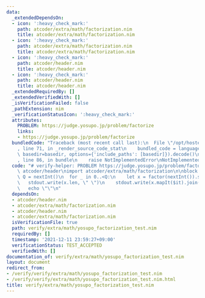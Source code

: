 ```yaml
---
data:
  _extendedDependsOn:
  - icon: ':heavy_check_mark:'
    path: atcoder/extra/math/factorization.nim
    title: atcoder/extra/math/factorization.nim
  - icon: ':heavy_check_mark:'
    path: atcoder/extra/math/factorization.nim
    title: atcoder/extra/math/factorization.nim
  - icon: ':heavy_check_mark:'
    path: atcoder/header.nim
    title: atcoder/header.nim
  - icon: ':heavy_check_mark:'
    path: atcoder/header.nim
    title: atcoder/header.nim
  _extendedRequiredBy: []
  _extendedVerifiedWith: []
  _isVerificationFailed: false
  _pathExtension: nim
  _verificationStatusIcon: ':heavy_check_mark:'
  attributes:
    PROBLEM: https://judge.yosupo.jp/problem/factorize
    links:
    - https://judge.yosupo.jp/problem/factorize
  bundledCode: "Traceback (most recent call last):\n  File \"/opt/hostedtoolcache/Python/3.10.1/x64/lib/python3.10/site-packages/onlinejudge_verify/documentation/build.py\"\
    , line 71, in _render_source_code_stat\n    bundled_code = language.bundle(stat.path,\
    \ basedir=basedir, options={'include_paths': [basedir]}).decode()\n  File \"/opt/hostedtoolcache/Python/3.10.1/x64/lib/python3.10/site-packages/onlinejudge_verify/languages/nim.py\"\
    , line 86, in bundle\n    raise NotImplementedError\nNotImplementedError\n"
  code: "# verify-helper: PROBLEM https://judge.yosupo.jp/problem/factorize\n\ninclude\
    \ atcoder/header\nimport atcoder/extra/math/factorization\n\nblock main:\n  let\
    \ Q = nextInt()\n  for _ in 0..<Q:\n    let x = factor(nextInt()).sorted()\n \
    \   stdout.write(x.len, \" \")\n    stdout.write(x.mapIt($it).join(\" \"))\n \
    \   echo \"\"\n"
  dependsOn:
  - atcoder/header.nim
  - atcoder/extra/math/factorization.nim
  - atcoder/header.nim
  - atcoder/extra/math/factorization.nim
  isVerificationFile: true
  path: verify/extra/math/yosupo_factorization_test.nim
  requiredBy: []
  timestamp: '2021-12-11 23:59:27+09:00'
  verificationStatus: TEST_ACCEPTED
  verifiedWith: []
documentation_of: verify/extra/math/yosupo_factorization_test.nim
layout: document
redirect_from:
- /verify/verify/extra/math/yosupo_factorization_test.nim
- /verify/verify/extra/math/yosupo_factorization_test.nim.html
title: verify/extra/math/yosupo_factorization_test.nim
---
```

